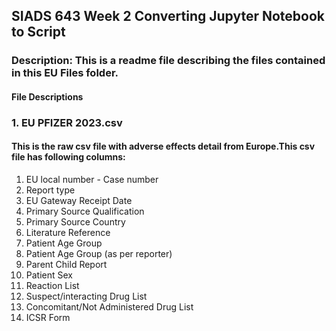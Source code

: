 ## SIADS 643 Week 2 Converting Jupyter Notebook to Script
### Description: This is a  readme file describing the files contained in this EU Files folder.
#### File Descriptions
### 1. EU PFIZER 2023.csv
#### This is the raw csv file with adverse effects detail from Europe.This csv file has following columns:
1. EU local number - Case number
2. Report type
3. EU Gateway Receipt Date
4. Primary Source Qualification
5. Primary Source Country
6. Literature Reference
7. Patient Age Group
8. Patient Age Group (as per reporter)
9. Parent Child Report
10. Patient Sex
11. Reaction List
12. Suspect/interacting Drug List
13. Concomitant/Not Administered Drug List
14. ICSR Form
